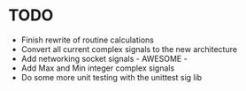 # TODO

* Finish rewrite of routine calculations
* Convert all current complex signals to the new architecture
* Add networking socket signals - AWESOME - 
* Add Max and Min integer complex signals
* Do some more unit testing with the unittest sig lib